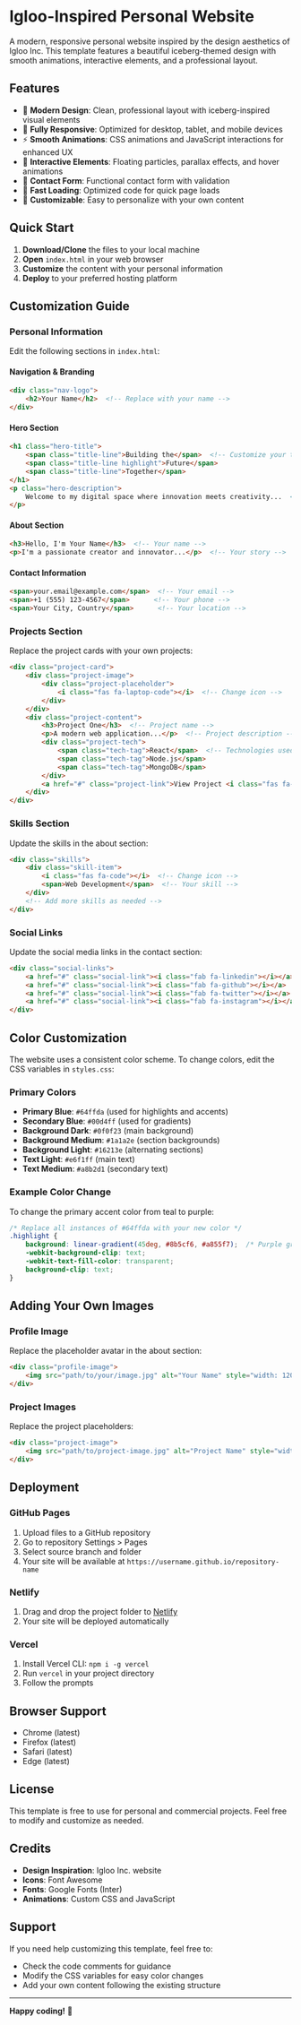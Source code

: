 # Igloo-Inspired Personal Website

A modern, responsive personal website inspired by the design aesthetics of Igloo Inc. This template features a beautiful iceberg-themed design with smooth animations, interactive elements, and a professional layout.

## Features

- 🎨 **Modern Design**: Clean, professional layout with iceberg-inspired visual elements
- 📱 **Fully Responsive**: Optimized for desktop, tablet, and mobile devices
- ⚡ **Smooth Animations**: CSS animations and JavaScript interactions for enhanced UX
- 🎯 **Interactive Elements**: Floating particles, parallax effects, and hover animations
- 📧 **Contact Form**: Functional contact form with validation
- 🚀 **Fast Loading**: Optimized code for quick page loads
- 🎨 **Customizable**: Easy to personalize with your own content

## Quick Start

1. **Download/Clone** the files to your local machine
2. **Open** `index.html` in your web browser
3. **Customize** the content with your personal information
4. **Deploy** to your preferred hosting platform

## Customization Guide

### Personal Information

Edit the following sections in `index.html`:

#### Navigation & Branding
```html
<div class="nav-logo">
    <h2>Your Name</h2>  <!-- Replace with your name -->
</div>
```

#### Hero Section
```html
<h1 class="hero-title">
    <span class="title-line">Building the</span>  <!-- Customize your tagline -->
    <span class="title-line highlight">Future</span>
    <span class="title-line">Together</span>
</h1>
<p class="hero-description">
    Welcome to my digital space where innovation meets creativity...  <!-- Your description -->
</p>
```

#### About Section
```html
<h3>Hello, I'm Your Name</h3>  <!-- Your name -->
<p>I'm a passionate creator and innovator...</p>  <!-- Your story -->
```

#### Contact Information
```html
<span>your.email@example.com</span>  <!-- Your email -->
<span>+1 (555) 123-4567</span>      <!-- Your phone -->
<span>Your City, Country</span>      <!-- Your location -->
```

### Projects Section

Replace the project cards with your own projects:

```html
<div class="project-card">
    <div class="project-image">
        <div class="project-placeholder">
            <i class="fas fa-laptop-code"></i>  <!-- Change icon -->
        </div>
    </div>
    <div class="project-content">
        <h3>Project One</h3>  <!-- Project name -->
        <p>A modern web application...</p>  <!-- Project description -->
        <div class="project-tech">
            <span class="tech-tag">React</span>  <!-- Technologies used -->
            <span class="tech-tag">Node.js</span>
            <span class="tech-tag">MongoDB</span>
        </div>
        <a href="#" class="project-link">View Project <i class="fas fa-arrow-right"></i></a>
    </div>
</div>
```

### Skills Section

Update the skills in the about section:

```html
<div class="skills">
    <div class="skill-item">
        <i class="fas fa-code"></i>  <!-- Change icon -->
        <span>Web Development</span>  <!-- Your skill -->
    </div>
    <!-- Add more skills as needed -->
</div>
```

### Social Links

Update the social media links in the contact section:

```html
<div class="social-links">
    <a href="#" class="social-link"><i class="fab fa-linkedin"></i></a>  <!-- Your LinkedIn -->
    <a href="#" class="social-link"><i class="fab fa-github"></i></a>    <!-- Your GitHub -->
    <a href="#" class="social-link"><i class="fab fa-twitter"></i></a>   <!-- Your Twitter -->
    <a href="#" class="social-link"><i class="fab fa-instagram"></i></a> <!-- Your Instagram -->
</div>
```

## Color Customization

The website uses a consistent color scheme. To change colors, edit the CSS variables in `styles.css`:

### Primary Colors
- **Primary Blue**: `#64ffda` (used for highlights and accents)
- **Secondary Blue**: `#00d4ff` (used for gradients)
- **Background Dark**: `#0f0f23` (main background)
- **Background Medium**: `#1a1a2e` (section backgrounds)
- **Background Light**: `#16213e` (alternating sections)
- **Text Light**: `#e6f1ff` (main text)
- **Text Medium**: `#a8b2d1` (secondary text)

### Example Color Change
To change the primary accent color from teal to purple:

```css
/* Replace all instances of #64ffda with your new color */
.highlight {
    background: linear-gradient(45deg, #8b5cf6, #a855f7);  /* Purple gradient */
    -webkit-background-clip: text;
    -webkit-text-fill-color: transparent;
    background-clip: text;
}
```

## Adding Your Own Images

### Profile Image
Replace the placeholder avatar in the about section:

```html
<div class="profile-image">
    <img src="path/to/your/image.jpg" alt="Your Name" style="width: 120px; height: 120px; border-radius: 50%; object-fit: cover;">
</div>
```

### Project Images
Replace the project placeholders:

```html
<div class="project-image">
    <img src="path/to/project-image.jpg" alt="Project Name" style="width: 100%; height: 200px; object-fit: cover;">
</div>
```

## Deployment

### GitHub Pages
1. Upload files to a GitHub repository
2. Go to repository Settings > Pages
3. Select source branch and folder
4. Your site will be available at `https://username.github.io/repository-name`

### Netlify
1. Drag and drop the project folder to [Netlify](https://netlify.com)
2. Your site will be deployed automatically

### Vercel
1. Install Vercel CLI: `npm i -g vercel`
2. Run `vercel` in your project directory
3. Follow the prompts

## Browser Support

- Chrome (latest)
- Firefox (latest)
- Safari (latest)
- Edge (latest)

## License

This template is free to use for personal and commercial projects. Feel free to modify and customize as needed.

## Credits

- **Design Inspiration**: Igloo Inc. website
- **Icons**: Font Awesome
- **Fonts**: Google Fonts (Inter)
- **Animations**: Custom CSS and JavaScript

## Support

If you need help customizing this template, feel free to:
- Check the code comments for guidance
- Modify the CSS variables for easy color changes
- Add your own content following the existing structure

---

**Happy coding!** 🚀
